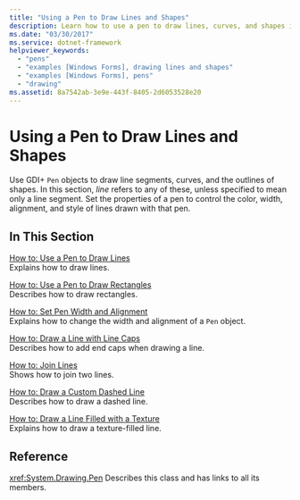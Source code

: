 ```yaml
---
title: "Using a Pen to Draw Lines and Shapes"
description: Learn how to use a pen to draw lines, curves, and shapes in Windows Forms using a selection of topics and tutorials.
ms.date: "03/30/2017"
ms.service: dotnet-framework
helpviewer_keywords:
  - "pens"
  - "examples [Windows Forms], drawing lines and shapes"
  - "examples [Windows Forms], pens"
  - "drawing"
ms.assetid: 8a7542ab-3e9e-443f-8405-2d6053528e20
---
```

# Using a Pen to Draw Lines and Shapes

Use GDI+ `Pen` objects to draw line segments, curves, and the outlines of shapes. In this section, *line* refers to any of these, unless specified to mean only a line segment. Set the properties of a pen to control the color, width, alignment, and style of lines drawn with that pen.

## In This Section

[How to: Use a Pen to Draw Lines](how-to-use-a-pen-to-draw-lines.md)\
Explains how to draw lines.

[How to: Use a Pen to Draw Rectangles](how-to-use-a-pen-to-draw-rectangles.md)\
Describes how to draw rectangles.

[How to: Set Pen Width and Alignment](how-to-set-pen-width-and-alignment.md)\
Explains how to change the width and alignment of a `Pen` object.

[How to: Draw a Line with Line Caps](how-to-draw-a-line-with-line-caps.md)\
Describes how to add end caps when drawing a line.

[How to: Join Lines](how-to-join-lines.md)\
Shows how to join two lines.

[How to: Draw a Custom Dashed Line](how-to-draw-a-custom-dashed-line.md)\
Describes how to draw a dashed line.

[How to: Draw a Line Filled with a Texture](how-to-draw-a-line-filled-with-a-texture.md)\
Explains how to draw a texture-filled line.

## Reference

<xref:System.Drawing.Pen>
Describes this class and has links to all its members.
